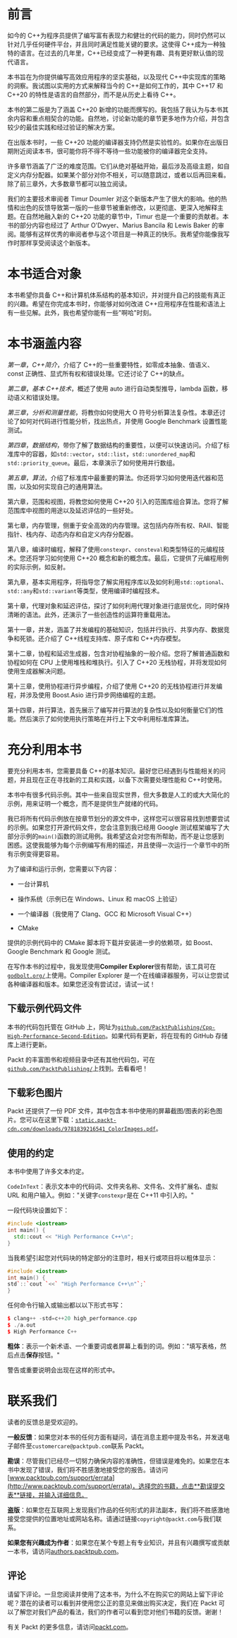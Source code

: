 # 前言

如今的 C++为程序员提供了编写富有表现力和健壮的代码的能力，同时仍然可以针对几乎任何硬件平台，并且同时满足性能关键的要求。这使得 C++成为一种独特的语言。在过去的几年里，C++已经变成了一种更有趣、具有更好默认值的现代语言。

本书旨在为你提供编写高效应用程序的坚实基础，以及现代 C++中实现库的策略的洞察。我试图以实用的方式来解释当今的 C++是如何工作的，其中 C++17 和 C++20 的特性是语言的自然部分，而不是从历史上看待 C++。

本书的第二版是为了涵盖 C++20 新增的功能而撰写的。我包括了我认为与本书其余内容和重点相契合的功能。自然地，讨论新功能的章节更多地作为介绍，并包含较少的最佳实践和经过验证的解决方案。

在出版本书时，一些 C++20 功能的编译器支持仍然是实验性的。如果你在出版日期附近阅读本书，很可能你将不得不等待一些功能被你的编译器完全支持。

许多章节涵盖了广泛的难度范围。它们从绝对基础开始，最后涉及高级主题，如自定义内存分配器。如果某个部分对你不相关，可以随意跳过，或者以后再回来看。除了前三章外，大多数章节都可以独立阅读。

我们的主要技术审阅者 Timur Doumler 对这个新版本产生了很大的影响。他的热情和出色的反馈导致第一版的一些章节被重新修改，以更彻底、更深入地解释主题。在自然地融入新的 C++20 功能的章节中，Timur 也是一个重要的贡献者。本书的部分内容也经过了 Arthur O'Dwyer、Marius Bancila 和 Lewis Baker 的审阅。能够有这样优秀的审阅者参与这个项目是一种真正的快乐。我希望你能像我写作时那样享受阅读这个新版本。

# 本书适合对象

本书希望你具备 C++和计算机体系结构的基本知识，并对提升自己的技能有真正的兴趣。希望在你完成本书时，你能够对如何改进 C++应用程序在性能和语法上有一些见解。此外，我也希望你能有一些"啊哈"时刻。

# 本书涵盖内容

*第一章*，*C++简介*，介绍了 C++的一些重要特性，如零成本抽象、值语义、const 正确性、显式所有权和错误处理。它还讨论了 C++的缺点。

*第二章*，*基本 C++技术*，概述了使用 auto 进行自动类型推导，lambda 函数，移动语义和错误处理。

*第三章*，*分析和测量性能*，将教你如何使用大 O 符号分析算法复杂性。本章还讨论了如何对代码进行性能分析，找出热点，并使用 Google Benchmark 设置性能测试。

*第四章*，*数据结构*，带你了解了数据结构的重要性，以便可以快速访问。介绍了标准库中的容器，如`std::vector`，`std::list`，`std::unordered_map`和`std::priority_queue`。最后，本章演示了如何使用并行数组。

*第五章*，*算法*，介绍了标准库中最重要的算法。你还将学习如何使用迭代器和范围，以及如何实现自己的通用算法。

第六章，范围和视图，将教您如何使用 C++20 引入的范围库组合算法。您将了解范围库中视图的用途以及延迟评估的一些好处。

第七章，内存管理，侧重于安全高效的内存管理。这包括内存所有权、RAII、智能指针、栈内存、动态内存和自定义内存分配器。

第八章，编译时编程，解释了使用`constexpr`、`consteval`和类型特征的元编程技术。您还将学习如何使用 C++20 概念和新的概念库。最后，它提供了元编程用例的实际示例，如反射。

第九章，基本实用程序，将指导您了解实用程序库以及如何利用`std::optional`、`std::any`和`std::variant`等类型，使用编译时编程技术。

第十章，代理对象和延迟评估，探讨了如何利用代理对象进行底层优化，同时保持清晰的语法。此外，还演示了一些创造性的运算符重载用法。

第十一章，并发，涵盖了并发编程的基础知识，包括并行执行、共享内存、数据竞争和死锁。还介绍了 C++线程支持库、原子库和 C++内存模型。

第十二章，协程和延迟生成器，包含对协程抽象的一般介绍。您将了解普通函数和协程如何在 CPU 上使用堆栈和堆执行。引入了 C++20 无栈协程，并将发现如何使用生成器解决问题。

第十三章，使用协程进行异步编程，介绍了使用 C++20 的无栈协程进行并发编程，并涉及使用 Boost.Asio 进行异步网络编程的主题。

第十四章，并行算法，首先展示了编写并行算法的复杂性以及如何衡量它们的性能。然后演示了如何使用执行策略在并行上下文中利用标准库算法。

# 充分利用本书

要充分利用本书，您需要具备 C++的基本知识。最好您已经遇到与性能相关的问题，并且现在正在寻找新的工具和实践，以备下次需要处理性能和 C++时使用。

本书中有很多代码示例。其中一些来自现实世界，但大多数是人工的或大大简化的示例，用来证明一个概念，而不是提供生产就绪的代码。

我已将所有代码示例放在按章节划分的源文件中，这样您可以很容易找到想要尝试的示例。如果您打开源代码文件，您会注意到我已经用 Google 测试框架编写了大部分示例的`main()`函数的测试用例。我希望这会对您有所帮助，而不是让您感到困惑。这使我能够为每个示例编写有用的描述，并且使得一次运行一个章节中的所有示例变得更容易。

为了编译和运行示例，您需要以下内容：

+   一台计算机

+   操作系统（示例已在 Windows、Linux 和 macOS 上验证）

+   一个编译器（我使用了 Clang、GCC 和 Microsoft Visual C++）

+   CMake

提供的示例代码中的 CMake 脚本将下载并安装进一步的依赖项，如 Boost、Google Benchmark 和 Google 测试。

在写作本书的过程中，我发现使用**Compiler Explorer**很有帮助，该工具可在[`godbolt.org/`](https://godbolt.org/)上使用。Compiler Explorer 是一个在线编译器服务，可以让您尝试各种编译器和版本。如果您还没有尝试过，请试一试！

## 下载示例代码文件

本书的代码包托管在 GitHub 上，网址为[`github.com/PacktPublishing/Cpp-High-Performance-Second-Edition`](https://github.com/PacktPublishing/Cpp-High-Performance-Second-Edition)。如果代码有更新，将在现有的 GitHub 存储库上进行更新。

Packt 的丰富图书和视频目录中还有其他代码包，可在[`github.com/PacktPublishing/`](https://github.com/PacktPublishing/)上找到。去看看吧！

## 下载彩色图片

Packt 还提供了一份 PDF 文件，其中包含本书中使用的屏幕截图/图表的彩色图片。您可以在这里下载：[`static.packt-cdn.com/downloads/9781839216541_ColorImages.pdf`](https://static.packt-cdn.com/downloads/9781839216541_ColorImages.pdf)。

## 使用的约定

本书中使用了许多文本约定。

`CodeInText`：表示文本中的代码词、文件夹名称、文件名、文件扩展名、虚拟 URL 和用户输入。例如："关键字`constexpr`是在 C++11 中引入的。"

一段代码块设置如下：

```cpp
#include <iostream>
int main() {
  std::cout << "High Performance C++\n"; 
} 
```

当我希望引起您对代码块的特定部分的注意时，相关行或项目将以粗体显示：

```cpp
#include <iostream>
int main() {
std`::`cout `<<` "High Performance C++\n"`;`
} 
```

任何命令行输入或输出都以以下形式书写：

```cpp
$ clang++ -std=c++20 high_performance.cpp
$ ./a.out
$ High Performance C++ 
```

**粗体**：表示一个新术语、一个重要词或者屏幕上看到的词。例如："填写表格，然后点击**保存**按钮。"

警告或重要说明会出现在这样的形式中。

# 联系我们

读者的反馈总是受欢迎的。

**一般反馈**：如果您对本书的任何方面有疑问，请在消息主题中提及书名，并发送电子邮件至`customercare@packtpub.com`联系 Packt。

**勘误**：尽管我们已经尽一切努力确保内容的准确性，但错误是难免的。如果您在本书中发现了错误，我们将不胜感激地接受您的报告。请访问[www.packtpub.com/support/errata](http://www.packtpub.com/support/errata)，选择您的书籍，点击**勘误提交表**链接，并输入详细信息。

**盗版**：如果您在互联网上发现我们作品的任何形式的非法副本，我们将不胜感激地接受您提供的位置地址或网站名称。请通过链接`copyright@packt.com`与我们联系。

**如果您有兴趣成为作者**：如果您在某个专题上有专业知识，并且有兴趣撰写或贡献一本书，请访问[authors.packtpub.com](http://authors.packtpub.com)。

## 评论

请留下评论。一旦您阅读并使用了这本书，为什么不在购买它的网站上留下评论呢？潜在的读者可以看到并使用您公正的意见来做出购买决定，我们在 Packt 可以了解您对我们产品的看法，我们的作者可以看到您对他们书籍的反馈。谢谢！

有关 Packt 的更多信息，请访问[packt.com](http://packt.com)。
